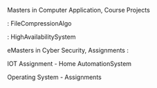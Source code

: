 Masters in Computer Application, Course Projects

: FileCompressionAlgo

: HighAvailabilitySystem


eMasters in Cyber Security, Assignments :

IOT Assignment - Home AutomationSystem

Operating System - Assignments
